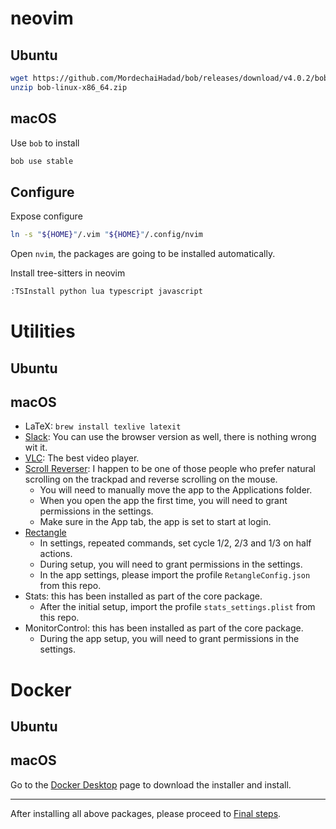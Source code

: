 # neovim

## Ubuntu

```bash
wget https://github.com/MordechaiHadad/bob/releases/download/v4.0.2/bob-linux-x86_64.zip
unzip bob-linux-x86_64.zip
```

## macOS

Use `bob` to install
```bash
bob use stable
```

## Configure

Expose configure
```bash
ln -s "${HOME}"/.vim "${HOME}"/.config/nvim
```

Open `nvim`, the packages are going to be installed automatically.

Install tree-sitters in neovim
```bash
:TSInstall python lua typescript javascript
```

# Utilities

## Ubuntu

## macOS

- LaTeX: `brew install texlive latexit`
- [Slack](https://slack.com/intl/en-gb/downloads/mac): You can use the browser
    version as well, there is nothing wrong wit it.
- [VLC](https://www.videolan.org/vlc/): The best video player.
- [Scroll Reverser](https://pilotmoon.com/scrollreverser/): I happen to be one of
    those people who prefer natural scrolling on the trackpad and reverse
    scrolling on the mouse.
    - You will need to manually move the app to the Applications folder.
    - When you open the app the first time, you will need to grant permissions in the settings.
    - Make sure in the App tab, the app is set to start at login.
- [Rectangle](https://rectangleapp.com/)
    - In settings, repeated commands, set cycle 1/2, 2/3 and 1/3 on half actions.
    - During setup, you will need to grant permissions in the settings.
    - In the app settings, please import the profile `RetangleConfig.json` from this repo.
- Stats: this has been installed as part of the core package.
    - After the initial setup, import the profile `stats_settings.plist` from this
        repo.
- MonitorControl: this has been installed as part of the core package.
    - During the app setup, you will need to grant permissions in the settings.

# Docker

## Ubuntu

## macOS

Go to the [Docker Desktop](https://docs.docker.com/desktop/install/mac-install/) page
to download the installer and install.

---
After installing all above packages, please proceed to [Final steps](./final_steps.md).
